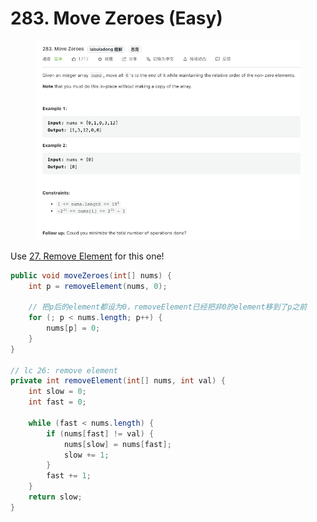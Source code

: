 # 283. Move Zeroes (Easy)

<figure><img src="../../../.gitbook/assets/image (13).png" alt=""><figcaption></figcaption></figure>

Use [27. Remove Element](27.-remove-element-easy.md) for this one!

```java
public void moveZeroes(int[] nums) {
    int p = removeElement(nums, 0);

    // 把p后的element都设为0，removeElement已经把非0的element移到了p之前
    for (; p < nums.length; p++) {
        nums[p] = 0;
    }
}

// lc 26: remove element
private int removeElement(int[] nums, int val) {
    int slow = 0;
    int fast = 0;

    while (fast < nums.length) {
        if (nums[fast] != val) {
            nums[slow] = nums[fast];
            slow += 1;
        }
        fast += 1;
    }
    return slow;
}

```
